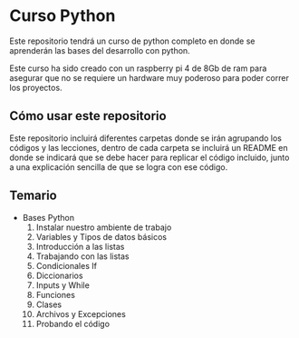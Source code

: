 # Curso Python

Este repositorio tendrá un curso de python completo en donde se aprenderán las bases del desarrollo con python.

Este curso ha sido creado con un raspberry pi 4 de 8Gb de ram para asegurar que no se requiere un hardware muy poderoso para poder correr los proyectos.

## Cómo usar este repositorio

Este repositorio incluirá diferentes carpetas donde se irán agrupando los códigos y las lecciones, dentro de cada carpeta se incluirá un README en donde se indicará que se debe hacer para replicar el código incluido, junto a una explicación sencilla de que se logra con ese código.

## Temario

* Bases Python
    1. Instalar nuestro ambiente de trabajo
    2. Variables y Tipos de datos básicos
    3. Introducción a las listas
    4. Trabajando con las listas
    5. Condicionales If
    6. Diccionarios
    7. Inputs y While
    8. Funciones
    9. Clases
    10. Archivos y Excepciones
    11. Probando el código
